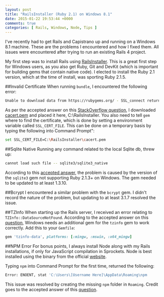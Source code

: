 ```yaml
---
layout: post
title: "RailsInstaller (Ruby 2.1) on Windows 8.1"
date: 2015-01-22 19:53:44 +0000
comments: true
categories: [ Rails, Windows, Node, Tips ]
---
```

I've recently had to get Rails and Capistrano up and running on a Windows 8.1 machine. These are the problems I encountered and how I fixed them. All issues were encountered after trying to run an existing Rails 4 project.

My first step was to install Rails using [RailsInstaller](http://railsinstaller.org). This is a great first step for Windows users, as you also get Ruby, Git and DevKit (which is important for building gems that contain native code). I elected to install the Ruby 2.1 version, which at the time of install, was sporting Ruby 2.1.5.

##Invalid Certificate
When running `bundle`, I encountered the following error:

``` bash
Unable to download data from https://rubygems.org/ - SSL_connect returned=1 errno=0 state=SSLv3
```

As per the accepted answer on this [StackOverflow question](http://stackoverflow.com/questions/27435841/windows-7-64-bit-could-not-find-a-valid-gem-compass-0-here-is-why-unab), I downloaded [cacert.pem](http://curl.haxx.se/ca/cacert.pem) and placed it here, C:\RailsInstaller\. You also need to tell `gem` where to find the certificate, which is done by setting a environment variable called `SSL_CERT_FILE`. This can be done on a temporary basis by typing the following into Command Prompt":

``` bash
set SSL_CERT_FILE=C:\RailsInstaller\cacert.pem
```

##Sqlite Native
Running any command related to the local Sqlite db, threw up:

``` bash
cannot load such file -- sqlite3/sqlite3_native
```

According to this [accepted answer](http://stackoverflow.com/questions/26636471/windows-ruby-rails-install-cannot-load-such-file-sqlite3-sqlite3-native), the problem is caused by the version of the `sqlite3` gem not supporting Ruby 2.1.3+ on Windows. The gem needed to be updated to at least 1.3.10.

##Bcrypt
I encountered a similar problem with the `bcrypt` gem. I didn't record the nature of the problem, but updating to at least 3.1.7 resolved the issue.

##TZInfo
When starting up the Rails server, I received an error relating to `TZInfo::DataSourceNotFound`. According to the accepted answer on this [question](http://stackoverflow.com/questions/23022258/tzinfodatasourcenotfound-error-starting-rails-v4-1-0-server-on-windows), Windows needs an additional gem for the `tzinfo` gem to work correctly. Add this to your `Gemfile`:

``` ruby
gem 'tzinfo-data', platforms: [:mingw, :mswin, :x64_mingw]
```

##NPM Error
For bonus points, I always install Node along with my Rails installations, if only for JavaScript compilation in Sprockets. Node is best installed using the binary from the official [website](http://nodejs.org/).

Typing `npm` into Command Prompt for the first time, returned the following:

``` bash
Error: ENOENT, stat 'C:\Users\[Username Here]\AppData\Roaming\npm
```

This issue was resolved by creating the missing `npm` folder in `Roaming`. Credit goes to the accepted answer of this [question](http://stackoverflow.com/questions/25093276/node-js-windows-error-enoent-stat-c-users-rt-appdata-roaming-npm).